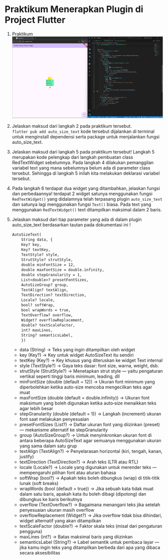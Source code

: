 # Praktikum Menerapkan Plugin di Project Flutter

1. Praktikum
    ![P1](img/praktikum.png)  

2. Jelaskan maksud dari langkah 2 pada praktikum tersebut.  
    `flutter pub add auto_size_text` kode tersebut dijalankan di terminal untuk menginstall dependensi serta package untuk menjalankan fungsi auto_size_text.  

3. Jelaskan maksud dari langkah 5 pada praktikum tersebut!
    Langkah 5 merupakan kode pelengkap dari langkah pembuatan class RedTextWidget sebelumnya. Pada langkah 4 dilakukan pemanggilan variabel text yang mana sebelumnya belum ada di parameter class tersebut. Sehingga di langkah 5 inilah kita melakukan deklarasi variabel tersebut.  

4. Pada langkah 6 terdapat dua widget yang ditambahkan, jelaskan fungsi dan perbedaannya!
    terdapat 2 widget satunya menggunakan fungsi `RedTextWidget()` yang didalamnya telah terpasang plugin `auto_size_text` dan satunya lagi menggunakan fungsi `Text()` biasa. Pada text yang menggunakan `RedTextWidget()` text ditampilkan maksimal dalam 2 baris.  

5. Jelaskan maksud dari tiap parameter yang ada di dalam plugin auto_size_text berdasarkan tautan pada dokumentasi ini !
    ```
    AutoSizeText(
        String data, {
        Key? key,
        Key? textKey,
        TextStyle? style,
        StrutStyle? strutStyle,
        double minFontSize = 12,
        double maxFontSize = double.infinity,
        double stepGranularity = 1,
        List<double>? presetFontSizes,
        AutoSizeGroup? group,
        TextAlign? textAlign,
        TextDirection? textDirection,
        Locale? locale,
        bool? softWrap,
        bool wrapWords = true,
        TextOverflow? overflow,
        Widget? overflowReplacement,
        double? textScaleFactor,
        int? maxLines,
        String? semanticsLabel,
        })
    ```
    - data (String) -> Teks yang ingin ditampilkan oleh widget  
    - key (Key?) -> Key untuk widget AutoSizeText itu sendiri  
    - textKey (Key?) -> Key khusus yang diteruskan ke widget Text internal  
    - style (TextStyle?) -> Gaya teks dasar: font size, warna, weight, dsb.  
    - strutStyle (StrutStyle?) -> Menetapkan strut style — yaitu pengaturan vertikal seperti tinggi baris minimum, leading, dll  
    - minFontSize (double (default = 12)) -> Ukuran font minimum yang diperbolehkan ketika auto-size mencoba mengecilkan teks agar muat  
    - maxFontSize (double (default = double.infinity)) -> Ukuran font maksimum yang boleh digunakan ketika auto‐size menaikkan teks agar lebih besar  
    - stepGranularity (double (default = 1)) -> Langkah (increment) ukuran font saat melakukan penyesuaian  
    - presetFontSizes (List<double>?) -> Daftar ukuran font yang diizinkan (preset) — mekanisme alternatif ke stepGranularity  
    - group (AutoSizeGroup?) -> Untuk menyinkronkan ukuran font di antara beberapa AutoSizeText agar semuanya menggunakan ukuran yang sama dalam satu grup  
    - textAlign (TextAlign?) -> Penyelarasan horizontal (kiri, tengah, kanan, justify)  
    - textDirection (TextDirection?) -> Arah teks (LTR atau RTL)  
    - locale (Locale?) -> Locale yang digunakan untuk merender teks — mempengaruhi pilihan font atau aturan bahasa  
    - softWrap (bool?) -> Apakah teks boleh dibungkus (wrap) di titik-titik lunak (soft breaks)  
    - wrapWords (bool (default = true)) -> Jika sebuah kata tidak muat dalam satu baris, apakah kata itu boleh dibagi (dipotong) dan dibungkus ke baris berikutnya  
    - overflow (TextOverflow?) -> Bagaimana menangani teks jika setelah penyesuaian ukuran masih overflow  
    - overflowReplacement (Widget?) -> Jika overflow tidak bisa dihindari, widget alternatif yang akan ditampilkan  
    - textScaleFactor (double?) -> Faktor skala teks (misal dari pengaturan pengguna)  
    - maxLines (int?) -> Batas maksimal baris yang diizinkan  
    - semanticsLabel (String?) -> Label semantik untuk pembaca layar — jika kamu ingin teks yang ditampilkan berbeda dari apa yang dibaca secara aksesibilitas
